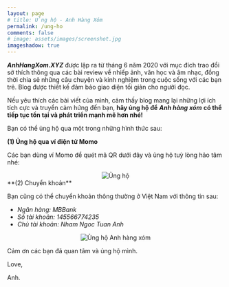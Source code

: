 ```yaml
---
layout: page
# title: Ủng hộ - Anh Hàng Xóm
permalink: /ung-ho
comments: false
# image: assets/images/screenshot.jpg
imageshadow: true
---
```

_**AnhHangXom.XYZ**_ được lập ra từ tháng 6 năm 2020 với mục đích trao đổi sở thích thông qua các bài review về nhiếp ảnh, văn học và âm nhạc, đồng thời chia sẻ những câu chuyện và kinh nghiệm trong cuộc sống với các bạn trẻ. Blog được thiết kế đảm bảo giao diện tối giản cho người đọc.

Nếu yêu thích các bài viết của mình, cảm thấy blog mang lại những lợi ích tích cực và truyền cảm hứng đến bạn, **hãy ủng hộ để** _**Anh hàng xóm**_ **có thể tiếp tục tồn tại và phát triển mạnh mẽ hơn nhé!**

Bạn có thể ủng hộ qua một trong những hình thức sau:

**(1) Ủng hộ qua ví điện tử Momo**

Các bạn dùng ví Momo để quét mã QR dưới đây và ủng hộ tuỳ lòng hảo tâm nhé:
<div class="center-image">
<img data-src="../../assets/images/ngam/donaintion-anhnnt.webp" alt="Ủng hộ" title="Ủng hộ tôi" class="blur-up lazyload img-thumb lazyimg ten-lop-ban-tu-dat" id="image-hover"/>
</div>
<!-- [![Đô Đô has a lot of ideas.](/assets/images/mine-introdu.webp)](https://www.facebook.com/nntatlu/){:class="img-responsive"} -->
**(2) Chuyển khoản**

Bạn cũng có thể chuyển khoản thông thường ở Việt Nam với thông tin sau:

*   _Ngân hàng: MBBank_
*   _Số tài khoản: 145566774235_
*   _Chủ tài khoản: Nham Ngoc Tuan Anh_

<div class="center-image">
<img data-src="../../assets/images/ngam/donation-anhnnt-mbbank.webp" alt="Ủng hộ Anh hàng xóm" title="Ủng hộ tôi" class="blur-up lazyload img-thumb lazyimg ten-lop-ban-tu-dat" id="image-hover"/>
</div>

Cảm ơn các bạn đã quan tâm và ủng hộ mình.

Love,

Anh.

<style>
.center-image{display:grid;justify-items:center}
</style>
